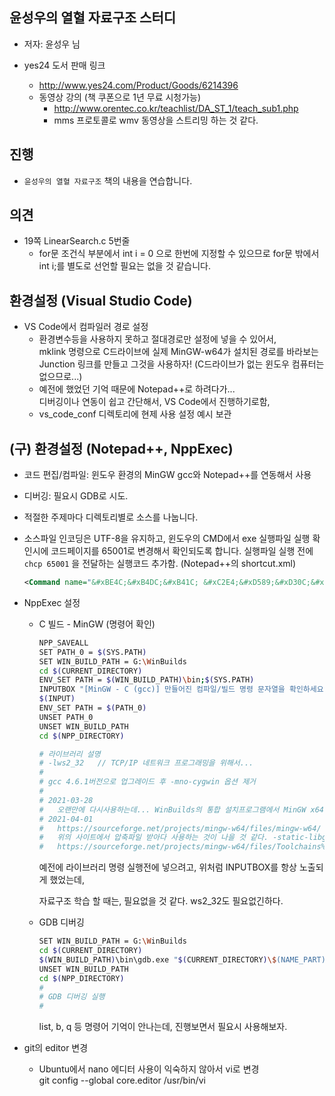 ##  윤성우의 열혈 자료구조 스터디
* 저자: 윤성우 님

* yes24 도서 판매 링크
	
	* http://www.yes24.com/Product/Goods/6214396
  * 동영상 강의 (책 쿠폰으로 1년 무료 시청가능)
    * http://www.orentec.co.kr/teachlist/DA_ST_1/teach_sub1.php
    * mms 프로토콜로 wmv 동영상을 스트리밍 하는 것 같다.
    
## 진행
  * `윤성우의 열혈 자료구조` 책의 내용을 연습합니다.

## 의견
* 19쪽 LinearSearch.c 5번줄
  * for문 조건식 부분에서 int i = 0 으로 한번에 지정할 수 있으므로 for문 밖에서 int i;를 별도로 선언할 필요는 없을 것 같습니다.

## 환경설정 (Visual Studio Code)
* VS Code에서 컴파일러 경로 설정
  * 환경변수등을 사용하지 못하고 절대경로만 설정에 넣을 수 있어서,  
    mklink 명령으로 C드라이브에 실제 MinGW-w64가 설치된 경로를 바라보는 Junction 링크를 만들고 그것을 사용하자! (C드라이브가 없는 윈도우 컴퓨터는 없으므로...)
  * 예전에 했었던 기억 때문에 Notepad++로 하려다가...  
    디버깅이나 연동이 쉽고 간단해서, VS Code에서 진행하기로함, 
  * vs_code_conf 디렉토리에 현제 사용 설정 예시 보관

## (구) 환경설정 (Notepad++, NppExec)
  * 코드 편집/컴파일:  윈도우 환경의 MinGW gcc와 Notepad++를 연동해서 사용

  * 디버깅:  필요시 GDB로 시도.

  * 적절한 주제마다 디렉토리별로 소스를 나눕니다.

  * 소스파일 인코딩은 UTF-8을 유지하고, 
    윈도우의 CMD에서 exe 실행파일 실행 확인시에 코드페이지를 65001로 변경해서 확인되도록 합니다.
    실행파일 실행 전에 `chcp 65001` 을 전달하는 실행코드 추가함. (Notepad++의 shortcut.xml)

    ```xml
    <Command name="&#xBE4C;&#xB4DC;&#xB41C; &#xC2E4;&#xD589;&#xD30C;&#xC77C; &#xC2E4;&#xD589;" Ctrl="yes" Alt="yes" Shift="no" Key="48">%ComSpec% /c pushd &quot;$(CURRENT_DIRECTORY)&quot; &amp;&amp; chcp 65001 &amp;&amp; &quot;$(NAME_PART).exe&quot; &amp;&amp; popd &amp; pause</Command>
    ```

* NppExec 설정 

  * C 빌드 - MinGW (명령어 확인)

    ```bash
    NPP_SAVEALL
    SET PATH_0 = $(SYS.PATH)
    SET WIN_BUILD_PATH = G:\WinBuilds
    cd $(CURRENT_DIRECTORY)
    ENV_SET PATH = $(WIN_BUILD_PATH)\bin;$(SYS.PATH)
    INPUTBOX "[MinGW - C (gcc)] 만들어진 컴파일/빌드 명령 문자열을 확인하세요." : gcc.exe -g -D_UNICODE -DUNICODE  -W -Wall -mconsole -lws2_32 -o "$(CURRENT_DIRECTORY)\$(NAME_PART).exe" "$(FULL_CURRENT_PATH)" -lm
    $(INPUT)
    ENV_SET PATH = $(PATH_0)
    UNSET PATH_0
    UNSET WIN_BUILD_PATH
    cd $(NPP_DIRECTORY)
    
    # 라이브러리 설명
    # -lws2_32   // TCP/IP 네트워크 프로그래밍을 위해서...
    #
    # gcc 4.6.1버전으로 업그레이드 후 -mno-cygwin 옵션 제거
    #
    # 2021-03-28 
    #   오랜만에 다시사용하는데... WinBuilds의 통합 설치프로그램에서 MinGW x64를 설치했고, gcc버전은 4.8.3 이다.
    # 2021-04-01
    #   https://sourceforge.net/projects/mingw-w64/files/mingw-w64/  
    #   위의 사이트에서 압축파일 받아다 사용하는 것이 나을 것 같다. -static-libgcc -static-libstdc++ 도 컴파일 옵션에 넣을 필요가 있을 경우 넣자.
    #   https://sourceforge.net/projects/mingw-w64/files/Toolchains%20targetting%20Win64/Personal%20Builds/mingw-builds/8.1.0/threads-win32/seh/x86_64-8.1.0-release-win32-seh-rt_v6-rev0.7z
    
    
    ```

    예전에 라이브러리 명령 실행전에 넣으려고, 위처럼 INPUTBOX를 항상 노출되게 했었는데, 

    자료구조 학습 할 때는, 필요없을 것 같다.  ws2_32도 필요없긴하다.

  * GDB 디버깅

    ```bash
    SET WIN_BUILD_PATH = G:\WinBuilds
    cd $(CURRENT_DIRECTORY)
    $(WIN_BUILD_PATH)\bin\gdb.exe "$(CURRENT_DIRECTORY)\$(NAME_PART).exe" 
    UNSET WIN_BUILD_PATH
    cd $(NPP_DIRECTORY)
    #
    # GDB 디버깅 실행
    # 
    ```

    list, b, q 등 명령어 기억이 안나는데, 진행보면서 필요시 사용해보자.
    
* git의 editor 변경
    * Ubuntu에서 nano 에디터 사용이 익숙하지 않아서 vi로 변경  
      git config --global core.editor /usr/bin/vi